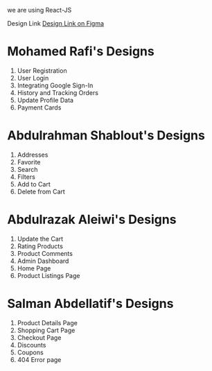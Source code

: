 we are using React-JS

Design Link [Design Link on Figma](https://www.figma.com/community/file/1219312065205187851/full-e-commerce-website-ui-ux-design/)

# Mohamed Rafi's Designs

1. User Registration
2. User Login
3. Integrating Google Sign-In
4. History and Tracking Orders
5. Update Profile Data
6. Payment Cards

# Abdulrahman Shablout's Designs

1. Addresses
2. Favorite
3. Search
4. Filters
5. Add to Cart
6. Delete from Cart

# Abdulrazak Aleiwi's Designs

1. Update the Cart
2. Rating Products
3. Product Comments
4. Admin Dashboard
5. Home Page
6. Product Listings Page

# Salman Abdellatif's Designs

1. Product Details Page
2. Shopping Cart Page
3. Checkout Page
4. Discounts
5. Coupons
6. 404 Error page
